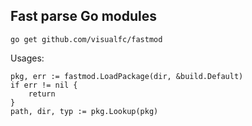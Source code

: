 ## Fast parse Go modules

	go get github.com/visualfc/fastmod
	
Usages:

	pkg, err := fastmod.LoadPackage(dir, &build.Default)
	if err != nil {
		return
	}
	path, dir, typ := pkg.Lookup(pkg)